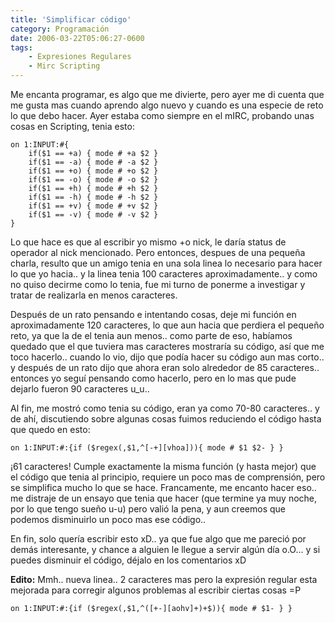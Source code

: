 ```yaml
---
title: 'Simplificar código'
category: Programación
date: 2006-03-22T05:06:27-0600
tags:
    - Expresiones Regulares
    - Mirc Scripting
---
```


Me encanta programar, es algo que me divierte, pero ayer me di cuenta que me gusta mas cuando aprendo algo nuevo y cuando es una especie de reto lo que debo hacer. Ayer estaba como siempre en el mIRC, probando unas cosas en Scripting, tenia esto:

```
on 1:INPUT:#{
    if($1 == +a) { mode # +a $2 }
    if($1 == -a) { mode # -a $2 }
    if($1 == +o) { mode # +o $2 }
    if($1 == -o) { mode # -o $2 }
    if($1 == +h) { mode # +h $2 }
    if($1 == -h) { mode # -h $2 }
    if($1 == +v) { mode # +v $2 }
    if($1 == -v) { mode # -v $2 }
}
```

Lo que hace es que al escribir yo mismo +o nick, le daría status de operador al nick mencionado. Pero entonces, despues de una pequeña charla, resulto que un amigo tenia en una sola linea lo necesario para hacer lo que yo hacia.. y la linea tenia 100 caracteres aproximadamente.. y como no quiso decirme como lo tenia, fue mi turno de ponerme a investigar y tratar de realizarla en menos caracteres.

Después de un rato pensando e intentando cosas, deje mi función en aproximadamente 120 caracteres, lo que aun hacia que perdiera el pequeño reto, ya que la de el tenia aun menos.. como parte de eso, habíamos quedado que el que tuviera mas caracteres mostraría su código, así que me toco hacerlo.. cuando lo vio, dijo que podía hacer su código aun mas corto.. y después de un rato dijo que ahora eran solo alrededor de 85 caracteres.. entonces yo seguí pensando como hacerlo, pero en lo mas que pude dejarlo fueron 90 caracteres u_u..

Al fin, me mostró como tenia su código, eran ya como 70-80 caracteres.. y de ahí, discutiendo sobre algunas cosas fuimos reduciendo el código hasta que quedo en esto:

```
on 1:INPUT:#:{if ($regex(,$1,^[-+][vhoa])){ mode # $1 $2- } }
```

¡61 caracteres! Cumple exactamente la misma función (y hasta mejor) que el código que tenia al principio, requiere un poco mas de comprensión, pero se simplifica mucho lo que se hace. Francamente, me encanto hacer eso.. me distraje de un ensayo que tenia que hacer (que termine ya muy noche, por lo que tengo sueño u-u) pero valió la pena, y aun creemos que podemos disminuirlo un poco mas ese código..

En fin, solo quería escribir esto xD.. ya que fue algo que me pareció por demás interesante, y chance a alguien le llegue a servir algún día o.O... y si puedes disminuir el código, déjalo en los comentarios xD

**Edito:** Mmh.. nueva linea.. 2 caracteres mas pero la expresión regular esta mejorada para corregir algunos problemas al escribir ciertas cosas =P

```
on 1:INPUT:#:{if ($regex(,$1,^([+-][aohv]+)+$)){ mode # $1- } }
```
